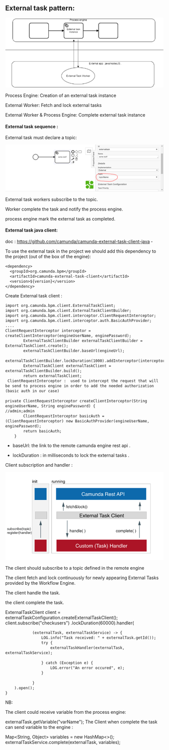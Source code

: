 ## External task pattern:

 ![pattern](/doc/1.png)

Process Engine: Creation of an external task instance

External Worker: Fetch and lock external tasks

External Worker & Process Engine: Complete external task instance

 


#### External task sequence :
 

External task must declare a topic:

 ![topic](/doc/2.png)

External task workers subscribe to the topic.

Worker complete the task and notify the process engine.

process engine mark the external task as completed.

 


#### External task java client:

doc : https://github.com/camunda/camunda-external-task-client-java ‑ 

To use the external task in the project we should add this dependency to the project (out of the box of the engine): 
```
<dependency>
  <groupId>org.camunda.bpm</groupId>
  <artifactId>camunda-external-task-client</artifactId>
  <version>${version}</version>
</dependency>
 ```

Create External task client : 

 
```
import org.camunda.bpm.client.ExternalTaskClient;
import org.camunda.bpm.client.ExternalTaskClientBuilder;
import org.camunda.bpm.client.interceptor.ClientRequestInterceptor;
import org.camunda.bpm.client.interceptor.auth.BasicAuthProvider;
....
ClientRequestInterceptor interceptor = createClientInterceptor(engineUserName, enginePassword);
        ExternalTaskClientBuilder externalTaskClientBuilder = ExternalTaskClient.create();
        externalTaskClientBuilder.baseUrl(engineUrl);
        externalTaskClientBuilder.lockDuration(1000).addInterceptor(interceptor);
        ExternalTaskClient externalTaskClient = externalTaskClientBuilder.build();
        return externalTaskClient;
 ClientRequestInterceptor :  used to intercept the request that will be send to process engine in order to add the needed authorization (basic auth in our case) 

private ClientRequestInterceptor createClientInterceptor(String engineUserName, String enginePassword) {
//admin;admin 
        ClientRequestInterceptor basicAuth = (ClientRequestInterceptor) new BasicAuthProvider(engineUserName, enginePassword);
        return basicAuth;
    }
``` 
    
* baseUrl: the link to the remote camunda engine rest api .

* lockDuration : in milliseconds to lock the external tasks .

 

Client subscription and handler :  

 ![handler](/doc/3.png)
 
The client should subscribe to a topic defined in the remote engine

The client fetch and lock continuously for newly appearing External Tasks provided by the Workflow Engine.

The client handle the task.

the client complete the task.

ExternalTaskClient client = externalTaskConfiguration.createExternalTaskClient();
        client.subscribe("checkusers")
                .lockDuration(60000).handler(

                (externalTask, externalTaskService) -> {
                    LOG.info("Task received: " + externalTask.getId());
                    try {
                        externalTaskHandler(externalTask, externalTaskService);

                    } catch (Exception e) {
                        LOG.error("An error occured", e);
                    }

                }
        ).open();
    }
NB: 

The client could receive variable from the process engine:

 

externalTask.getVariable("varName");
The Client when complete the task can send variable to the engine : 

 

 Map<String, Object> variables = new HashMap<>();
externalTaskService.complete(externalTask, variables);
